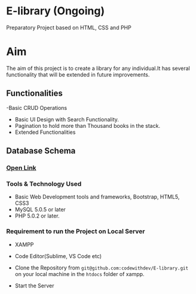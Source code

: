 # E-library (Ongoing)
Preparatory Project based on HTML, CSS and PHP


# Aim
The aim of this project is to create a library for any individual.It has several functionality that will be extended in future improvements.

## Functionalities
-Basic CRUD Operations
- Basic UI Design with Search Functionality.
- Pagination to hold more than Thousand books in the stack.
- Extended Functionalities


## Database Schema

### [Open Link](https://dbdiagram.io/embed/6071a520ecb54e10c33fa13d)


### Tools & Technology Used
 - Basic Web Development tools and frameworks, Bootstrap, HTML5, CSS3
 - MySQL 5.0.5 or later
 - PHP 5.0.2 or later.
 
### Requirement to run the Project on Local Server

 - XAMPP 
 - Code Editor(Sublime, VS Code etc)
 
 - Clone the Repository from `git@github.com:codewithdev/E-library.git` on your local machine in the `htdocs` folder of xampp.
 - Start the Server
 
 
 
